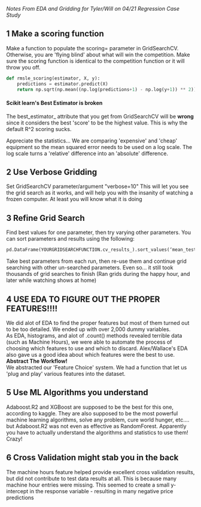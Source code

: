 
_Notes From EDA and Gridding for Tyler/Will on 04/21 Regression Case Study_

## 1 Make a scoring function
Make a function to populate the scoring= parameter in GridSearchCV. Otherwise, you are 'flying blind' about what will win the competition. Make sure the scoring function is identical to the competition function or it will throw you off.
```python
def rmsle_scoring(estimator, X, y):
    predictions = estimator.predict(X)
    return np.sqrt(np.mean((np.log(predictions+1) - np.log(y+1)) ** 2))
```
#### Scikit learn's Best Estimator is broken
The best_estimator_ attribute that you get from GridSearchCV will be **wrong** since it considers the best 'score' to be the highest value. This is why the default R^2 scoring sucks.

Appreciate the statistics... We are comparing 'expensive' and 'cheap' equipment so the mean squared error needs to be used on a log scale. The log scale turns a 'relative' difference into an 'absolute' difference.

## 2 Use Verbose Gridding
Set GridSearchCV parameter/argument "verbose=10"
This will let you see the grid search as it works, and will help you with the insanity of watching a frozen computer. At least you will know what it is doing

## 3 Refine Grid Search
Find best values for one parameter, then try varying other parameters.
You can sort parameters and results using the following:
```python
pd.DataFrame(YOURGRIDSEARCHFUNCTION.cv_results_).sort_values(‘mean_test_score’).ix[:, [‘mean_test_score’, ‘params’]].values
```
Take best parameters from each run, then re-use them and continue grid searching with other un-searched parameters. Even so... it still took thousands of grid searches to finish (Ran grids during the happy hour, and later while watching shows at home)

## 4 USE EDA TO FIGURE OUT THE PROPER FEATURES!!!!
We did alot of EDA to find the proper features but most of them turned out to be too detailed. We ended up with over 2,000 dummy variables.  
 As EDA, histograms, and alot of .count() methods revealed terrible data (such as Machine Hours), we were able to automate the process of choosing which features to use and which to discard. Alex/Wallace's EDA also gave us a good idea about which features were the best to use.  
 **Abstract The Workflow!**   
We abstracted our 'Feature Choice' system. We had a function that let us 'plug and play' various features into the dataset.


## 5 Use ML Algorithms you understand
Adaboost.R2 and XGBoost are supposed to be the best for this one, according to kaggle. They are also supposed to be the most powerful machine learning algorithms, solve any problem, cure world hunger, etc.... but Adaboost.R2 was not even as effective as RandomForest. Apparently you have to actually understand the algorithms and statistics to use them! Crazy!

## 6 Cross Validation might stab you in the back
The machine hours feature helped provide excellent cross validation results, but did not contribute to test data results at all. This is because many machine hour entries were missing. This seemed to create a small y-intercept in the response variable - resulting in many negative price predictions
